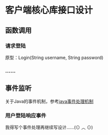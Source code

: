 # 客户端核心库接口设计   

## 函数调用   
### 请求登陆   
原型：Login(String username, String password)   
### ……


## 事件监听   
关于Java的事件机制，参考[java事件处理机制](http://www.cnblogs.com/atyou/archive/2013/01/07/2850321.html)
### 用户登陆响应事件
我得写个事件处理再继续写设计……(⊙ ︿ ⊙)   



